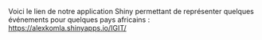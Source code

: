 Voici le lien de notre application Shiny permettant de représenter quelques événements pour quelques pays africains : https://alexkomla.shinyapps.io/IGIT/
